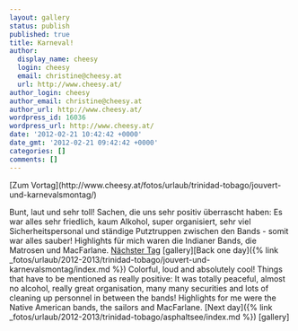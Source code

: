 ```yaml
---
layout: gallery
status: publish
published: true
title: Karneval!
author:
  display_name: cheesy
  login: cheesy
  email: christine@cheesy.at
  url: http://www.cheesy.at/
author_login: cheesy
author_email: christine@cheesy.at
author_url: http://www.cheesy.at/
wordpress_id: 16036
wordpress_url: http://www.cheesy.at/
date: '2012-02-21 10:42:42 +0000'
date_gmt: '2012-02-21 09:42:42 +0000'
categories: []
comments: []
---
```

<!--:de-->[Zum Vortag](http://www.cheesy.at/fotos/urlaub/trinidad-tobago/jouvert-und-karnevalsmontag/)
Bunt, laut und sehr toll! Sachen, die uns sehr positiv überrascht haben: Es war alles sehr friedlich, kaum Alkohol, super organisiert, sehr viel Sicherheitspersonal und ständige Putztruppen zwischen den Bands - somit war alles sauber!
Highlights für mich waren die Indianer Bands, die Matrosen und MacFarlane.
[Nächster Tag](http://www.cheesy.at/fotos/urlaub/trinidad-tobago/asphaltsee/)
[gallery]<!--:--><!--:en-->[Back one day]({% link _fotos/urlaub/2012-2013/trinidad-tobago/jouvert-und-karnevalsmontag/index.md %})
Colorful, loud and absolutely cool! Things that have to be mentioned as really positive: It was totally peaceful, almost no alcohol, really great organisation, many many securities and lots of cleaning up personnel in between the bands!
Highlights for me were the Native American bands, the sailors and MacFarlane.
[Next day]({% link _fotos/urlaub/2012-2013/trinidad-tobago/asphaltsee/index.md %})
[gallery]<!--:-->
